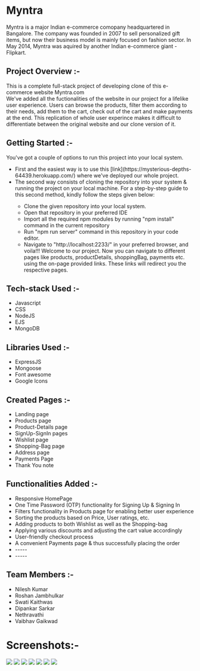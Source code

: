 # Myntra

Myntra is a major Indian e-commerce comopany headquartered in Bangalore. The company was founded in 2007 to sell personalized gift items, but now their business model is mainly focused on fashion sector. In May 2014, Myntra was aquired by another Indian e-commerce giant - Flipkart.  

## Project Overview :-

This is a complete full-stack project of developing clone of this e-commerce website Myntra.com <br>
We've added all the fuctionalities of the website in our project for a lifelike user experience. Users can browse the products, filter them according to their needs, add them to the cart, check out of the cart and make payments at the end. This replication of whole user experince makes it difficult to differentiate between the original website and our clone version of it. <br>

## Getting Started :-

You've got a couple of options to run this project into your local system.<br>
<ul>
<li>First and the easiest way is to use this [link](https://mysterious-depths-64439.herokuapp.com/) where we've deployed our whole project.</li>

<li>The second way consists of cloning the repository into your system & running the project on your local machine. For a step-by-step guide to this second method, kindly follow the steps given below:</li>
<ul>
  <li>Clone the given repository into your local system.</li>
  <li>Open that repository in your preferred IDE</li>
  <li>Import all the required npm modules by running "npm install" command in the current repository</li>
  <li>Run "npm run server" command in this repository in your code editor.</li>
  <li>Navigate to "http://localhost:2233/" in your preferred browser, and voila!!! Welcome to our project. Now you can navigate to different pages like products, productDetails, shoppingBag, payments etc. using the on-page provided links. These links will redirect you the respective pages.</li>
</ul>
</ul>

## Tech-stack Used :-

<ul>
  <li>Javascript</li>
  <li>CSS</li>
  <li>NodeJS</li>
  <li>EJS</li>
  <li>MongoDB</li>
</ul>

## Libraries Used :-

<ul>
  <li>ExpressJS</li>
  <li>Mongoose</li>
  <li>Font awesome</li>
  <li>Google Icons</li>
</ul>

## Created Pages :-

<ul>
  <li>Landing page</li>
  <li>Products page</li>
  <li>Product-Details page</li>
  <li>SignUp-SignIn pages</li>
  <li>Wishlist page</li>
  <li>Shopping-Bag page</li>
  <li>Address page</li>
  <li>Payments Page</li>
  <li>Thank You note</li>
</ul>

## Functionalities Added :-

<ul>
  <li>Responsive HomePage</li>
  <li>One Time Password (OTP) functionality for Signing Up & Signing In</li>
  <li>Filters functionality in Products page for enabling better user experience</li>
  <li>Sorting the products based on Price, User ratings, etc.</li>
  <li>Adding products to both Wishlist as well as the Shopping-bag</li>
  <li>Applying various discounts and adjusting the cart value accordingly</li>
  <li>User-friendly checkout process</li>
  <li>A convenient Payments page & thus successfully placing the order</li>
  <li> ----- </li>
  <li> ----- </li>
</ul>

## Team Members :-

<ul>
  <li>Nilesh Kumar</li>
  <li>Roshan Jambhulkar</li>
  <li>Swati Kaithwas</li>
  <li>Dipankar Sarkar</li>
  <li>Nethravathi</li>
  <li>Vaibhav Gaikwad</li>
</ul>

<h1>Screenshots:-</h1>

<img src="https://i.imgur.com/1Oi2M0B.png">


  <img src="https://i.postimg.cc/VzCkpSmw/products-All.png">

 <img src="https://i.imgur.com/A457y9R.png">

<img src="https://i.imgur.com/GQfaK5Q.png">
<img src="https://i.imgur.com/fuQtAzY.png">
<img src="https://i.imgur.com/lreyljg.png">
<img src="https://i.imgur.com/ugRod60.png">

